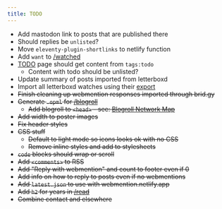 ```yaml
---
title: TODO
---
```


- Add mastodon link to posts that are published there
- Should replies be `unlisted`?
- Move `eleventy-plugin-shortlinks` to netlify function
- Add `want` to [/watched](/watched)
- [TODO](/todo) page should get content from `tags:todo`
  - Content with todo should be unlisted?
- Update summary of posts imported from letterboxd
- Import all letterboxd watches using their [export](https://letterboxd.com/user/exportdata)
- ~~Finish cleaning up webmention responses imported through brid.gy~~
- ~~Generate `.opml` for [/blogroll](/blogroll)~~
  - ~~Add blogroll to `<head>` - see: [Blogroll Network Map](https://alexsci.com/rss-blogroll-network/)~~
- ~~Add width to poster images~~
- ~~Fix header styles~~
- ~~CSS stuff~~
  - ~~Default to light mode so icons looks ok with no CSS~~
  - ~~Remove inline styles and add to stylesheets~~
- ~~`code` blocks should wrap or scroll~~
- ~~Add `<comments>` to RSS~~
- ~~Add "Reply with webmention" and count to footer even if 0~~
- ~~Add info on how to reply to posts even if no webmentions~~
- ~~Add `latest.json` to use with webmention.netlify.app~~
- ~~Add `h2` for years in [/read](/read)~~
- ~~Combine contact and elsewhere~~
